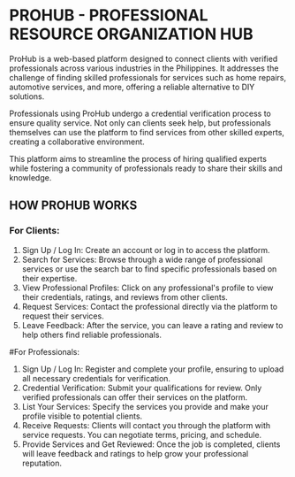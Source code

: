 # PROHUB - PROFESSIONAL RESOURCE ORGANIZATION HUB

ProHub is a web-based platform designed to connect clients with verified professionals across various industries in the Philippines. It addresses the challenge of finding skilled professionals for services such as home repairs, automotive services, and more, offering a reliable alternative to DIY solutions.

Professionals using ProHub undergo a credential verification process to ensure quality service. Not only can clients seek help, but professionals themselves can use the platform to find services from other skilled experts, creating a collaborative environment.

This platform aims to streamline the process of hiring qualified experts while fostering a community of professionals ready to share their skills and knowledge.

## HOW PROHUB WORKS
### For Clients:
1. Sign Up / Log In: Create an account or log in to access the platform.
2. Search for Services: Browse through a wide range of professional services or use the search bar to find specific professionals based on their expertise.
3. View Professional Profiles: Click on any professional's profile to view their credentials, ratings, and reviews from other clients.
4. Request Services: Contact the professional directly via the platform to request their services.
5. Leave Feedback: After the service, you can leave a rating and review to help others find reliable professionals.

#For Professionals:
1. Sign Up / Log In: Register and complete your profile, ensuring to upload all necessary credentials for verification.
2. Credential Verification: Submit your qualifications for review. Only verified professionals can offer their services on the platform.
3. List Your Services: Specify the services you provide and make your profile visible to potential clients.
4. Receive Requests: Clients will contact you through the platform with service requests. You can negotiate terms, pricing, and schedule.
5. Provide Services and Get Reviewed: Once the job is completed, clients will leave feedback and ratings to help grow your professional reputation.
